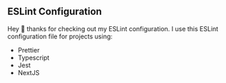 ## ESLint Configuration

Hey 👋 thanks for checking out my ESLint configuration. I use this ESLint configuration file for projects using:

- Prettier
- Typescript
- Jest 
- NextJS
